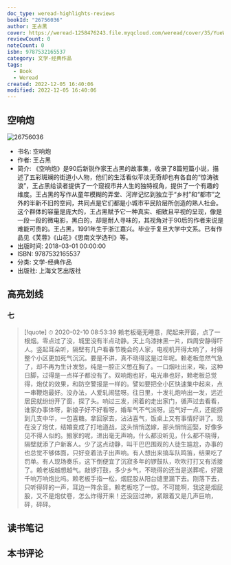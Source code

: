 ```yaml
---
doc_type: weread-highlights-reviews
bookId: "26756036"
author: 王占黑
cover: https://weread-1258476243.file.myqcloud.com/weread/cover/35/YueWen_26756036/t7_YueWen_26756036.jpg
reviewCount: 0
noteCount: 0
isbn: 9787532165537
category: 文学-经典作品
tags:
  - Book
  - Weread
created: 2022-12-05 16:40:06
modified: 2022-12-05 16:40:06
---
```


## 空响炮

![26756036](https://weread-1258476243.file.myqcloud.com/weread/cover/35/YueWen_26756036/t7_YueWen_26756036.jpg)
- 书名: 空响炮
- 作者: 王占黑
- 简介: 《空响炮》是90后新锐作家王占黑的故事集，收录了8篇短篇小说，描述了五彩斑斓的街道小人物，他们的生活看似平淡无奇却也有各自的“惊涛骇浪”，王占黑给读者提供了一个窥视市井人生的独特视角，提供了一个有趣的维度。王占黑的写作从童年模糊的弄堂、河岸记忆到独立于“乡村”和“都市”之外的半新不旧的空间，共同点是它们都是小城市平民阶层所创造的熟人社会。这个群体的容量是庞大的，王占黑赋予它一种真实、细致且平视的呈现，像是一段一段的微电影，黑白的，却是耐人寻味的，其视角对于90后的作者来说是难能可贵的。王占黑，1991年生于浙江嘉兴。毕业于复旦大学中文系。已有作品见《芙蓉》《山花》《思南文学选刊》等。
- 出版时间: 2018-03-01 00:00:00
- ISBN: 9787532165537
- 分类: 文学-经典作品
- 出版社: 上海文艺出版社

## 高亮划线

### 七


> [!quote] ⏱ 2020-02-10 08:53:39
> 赖老板毫无睡意，爬起来开窗，点了一根烟。零点过了没，城里没有半点动静。天上乌漆抹黑一片，四周安静得吓人。竖起耳朵听，隔壁有几户看春节晚会的人家，电视机开得太响了，衬得整个小区更加死气沉沉。要是不讲，真不晓得这是过年呢。赖老板忽然气急了，却不再为生计发愁，纯是一腔正义憋在胸了。一口烟吐出来，唉，这种日脚，过得是一点样子都没有了。双响炮也好，电光串也好，赖老板总觉得，炮仗的效果，和防空警报是一样的。譬如要把全小区快速集中起来，点一串鞭炮最好。没办法，人爱轧闹猛呀。往日里，十发礼炮响出一发，远近居民就纷纷开了窗，探了头。响过三发，闲着的走出家门，循声过去看看，谁家办事体呀，新娘子好不好看呀，婚车气不气派呀。运气好一点，还能捞到几支中华，一包喜糖。拿回家去，沾沾喜气，饭桌上又有事情好讲了。现在没了炮仗，结婚变成了打地道战，这头悄悄送嫁，那头悄悄迎娶，好像多见不得人似的。搬家的呢，进出毫无声响，什么都没听见，什么都不晓得，隔壁就添了户新客人。少了这点动静，叫干巴巴围观的人徒生尴尬，办事的也总觉不够体面，只好变着法子出声响。有人想出来搞车队鸣笛，结果吃了罚单。有人现场奏乐，这下倒便宜了沉寂多年的锣鼓队，吹吹打打又有活接了。赖老板越想越气。敲锣打鼓，多少乡气，不晓得的还当是送葬呢，好跟千响万响炮比吗。赖老板手指一松，烟屁股从阳台缝里漏下去。刚落下去，只听得砰的一声，耳边一阵余音。赖老板吃了一惊。不可能啊，我这是烟屁股，又不是炮仗卷，怎么炸得开来！还没回过神，紧跟着又是几声巨响，砰，砰砰。
 



## 读书笔记


## 本书评论

